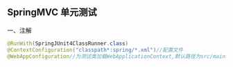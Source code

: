 ## SpringMVC 单元测试

一、注解

```java
@RunWith(SpringJUnit4ClassRunner.class)
@ContextConfiguration("classpath*:spring/*.xml")//配置文件
@WebAppConfiguration//为测试类加载WebApplicationContext,默认路径为src/main/webapp,覆盖 value=''
```

